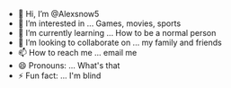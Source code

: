 - 👋 Hi, I’m @Alexsnow5
- 👀 I’m interested in ... Games, movies, sports
- 🌱 I’m currently learning ... How to be a normal person
- 💞️ I’m looking to collaborate on ... my family and friends
- 📫 How to reach me ... email me
- 😄 Pronouns: ... What's that
- ⚡ Fun fact: ... I'm blind

<!---
Alexsnow5/Alexsnow5 is a ✨ special ✨ repository because its `README.md` (this file) appears on your GitHub profile.
You can click the Preview link to take a look at your changes.
--->

